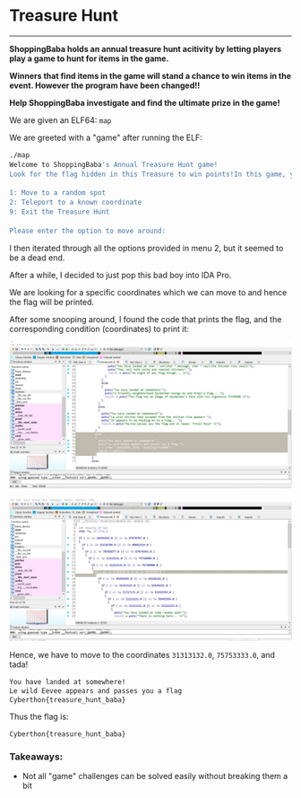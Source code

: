 # Treasure Hunt

------

**ShoppingBaba holds an annual treasure hunt acitivity by letting players play a game to hunt for items in the game.**

**Winners that find items in the game will stand a chance to win items in the event. However the program have been changed!!**

**Help ShoppingBaba investigate and find the ultimate prize in the game!**



We are given an ELF64: `map`

We are greeted with a "game" after running the ELF:

```bash
./map
Welcome to ShoppingBaba's Annual Treasure Hunt game!
Look for the flag hidden in this Treasure to win points!In this game, you can either navigate in ShoppingBaba center by the following ways:

1: Move to a random spot
2: Teleport to a known coordinate
9: Exit the Treasure Hunt

Please enter the option to move around:
```

I then iterated through all the options provided in menu 2, but it seemed to be a dead end.

After a while, I decided to just pop this bad boy into IDA Pro. 

We are looking for a specific coordinates which we can move to and hence the flag will be printed.

After some snooping around, I found the code that prints the flag, and the corresponding condition (coordinates) to print it:

![](1.jpg)

![](2.jpg)

Hence, we have to move to the coordinates `31313132.0`, `75753333.0`, and tada!

```
You have landed at somewhere!
Le wild Eevee appears and passes you a flag
Cyberthon{treasure_hunt_baba}
```

Thus the flag is:

```
Cyberthon{treasure_hunt_baba}
```



### Takeaways:

- Not all "game" challenges can be solved easily without breaking them a bit



